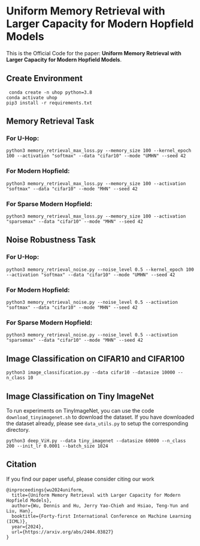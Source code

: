 # Uniform Memory Retrieval with Larger Capacity for Modern Hopfield Models

This is the Official Code for the paper: **Uniform Memory Retrieval with Larger Capacity for Modern Hopfield Models**.

## Create Environment
` conda create -n uhop python=3.8` <br>
`conda activate uhop` <br>
`pip3 install -r requirements.txt` <br>

## Memory Retrieval Task

### For U-Hop:
`python3 memory_retrieval_max_loss.py --memory_size 100 --kernel_epoch 100 --activation "softmax" --data "cifar10" --mode "UMHN" --seed 42
`

### For Modern Hopfield:
`python3 memory_retrieval_max_loss.py --memory_size 100 --activation "softmax" --data "cifar10" --mode "MHN" --seed 42
`

### For Sparse Modern Hopfield:
`python3 memory_retrieval_max_loss.py --memory_size 100 --activation "sparsemax" --data "cifar10" --mode "MHN" --seed 42
`

## Noise Robustness Task

### For U-Hop:
`python3 memory_retrieval_noise.py --noise_level 0.5 --kernel_epoch 100 --activation "softmax" --data "cifar10" --mode "UMHN" --seed 42
`

### For Modern Hopfield:
`python3 memory_retrieval_noise.py --noise_level 0.5 --activation "softmax" --data "cifar10" --mode "MHN" --seed 42
`

### For Sparse Modern Hopfield:
`python3 memory_retrieval_noise.py --noise_level 0.5 --activation "sparsemax" --data "cifar10" --mode "MHN" --seed 42
`

## Image Classification on CIFAR10 and CIFAR100

`python3 image_classification.py --data cifar10 --datasize 10000 --n_class 10`


## Image Classification on Tiny ImageNet

To run experiments on TinyImageNet, you can use the code `download_tinyimagenet.sh` to download the dataset.
If you have downloaded the dataset already, please see `data_utils.py` to setup the corresponding directory.

`python3 deep_ViH.py --data tiny_imagenet --datasize 60000 --n_class 200 --init_lr 0.0001 --batch_size 1024`

## Citation

If you find our paper useful, please consider citing our work

```
@inproceedings{wu2024uniform,
  title={Uniform Memory Retrieval with Larger Capacity for Modern Hopfield Models},
  author={Wu, Dennis and Hu, Jerry Yao-Chieh and Hsiao, Teng-Yun and Liu, Han},
  booktitle={Forty-first International Conference on Machine Learning (ICML)},
  year={2024},
  url={https://arxiv.org/abs/2404.03827}
}
```

